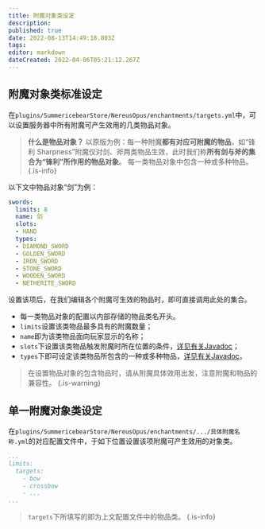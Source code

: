 ```yaml
---
title: 附魔对象类设定
description: 
published: true
date: 2022-08-13T14:49:18.803Z
tags: 
editor: markdown
dateCreated: 2022-04-06T05:21:12.267Z
---
```


## 附魔对象类标准设定
在`plugins/SummericebearStore/NereusOpus/enchantments/targets.yml`中，可以设置服务器中所有附魔可产生效用的几类物品对象。
> **什么是物品对象？**
> 以原版为例：每一种附魔**都有对应可附魔的物品**，如“锋利 Sharpness”附魔仅对剑、斧两类物品生效，此时我们称**所有剑与斧的集合为“锋利”所作用的物品对象**。
> 每一类物品对象中包含一种或多种物品。
{.is-info}

以下文中物品对象“剑”为例：
```yml
swords:
  limits: 8
  name: 剑
  slots:
  - HAND
  types:
  - DIAMOND_SWORD
  - GOLDEN_SWORD
  - IRON_SWORD
  - STONE_SWORD
  - WOODEN_SWORD
  - NETHERITE_SWORD
```
设置该项后，在我们编辑各个附魔可生效的物品时，即可直接调用此处的集合。
- 每一类物品对象的配置以内部存储的物品类名开头。
- `limits`设置该类物品最多具有的附魔数量；
- `name`即为该类物品面向玩家显示的名称；
- `slots`下设置该类物品触发附魔时所在位置的条件，[详见有关Javadoc](https://hub.spigotmc.org/javadocs/spigot/org/bukkit/inventory/EquipmentSlot.html)；
- `types`下即可设定该类物品所包含的一种或多种物品，[详见有关Javadoc](https://hub.spigotmc.org/javadocs/spigot/org/bukkit/Material.html)。
> 在设置物品对象的包含物品时，请从附魔具体效用出发，注意附魔和物品的兼容性。
{.is-warning}

## 单一附魔对象类设定
在`plugins/SummericebearStore/NereusOpus/enchantments/.../具体附魔名称.yml`的对应配置文件中，于如下位置设置该项附魔可产生效用的对象类。
```yml
...
limits:
  targets:
    - bow
    - crossbow
    - ...
...
```
> `targets`下所填写的即为上文配置文件中的物品类。
{.is-info}

